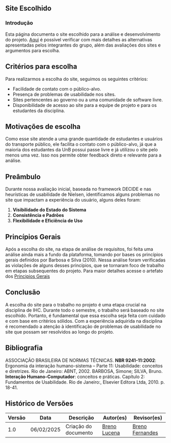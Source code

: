 ## Site Escolhido


### Introdução 

Esta página documenta o site escolhido para a análise e desenvolvimento do projeto. [Aqui](https://interacao-humano-computador.github.io/2024.2-PasseLivreEstudantil/planejamento/sites_escolhidos/) é possível verificar com mais detalhes as alternativas apresentadas pelos integrantes do grupo, além das avaliações dos sites e argumentos para escolha.

## Critérios para escolha

Para realizarmos a escolha do site, seguimos os seguintes critérios:


- Facilidade de contato com o público-alvo.
- Presença de problemas de usabilidade nos sites.
- Sites pertencentes ao governo ou a uma comunidade de software livre.
- Disponibilidade de acesso ao site para a equipe de projeto e para os estudantes da disciplina.


## Motivações de escolha

Como esse site atende a uma grande quantidade de estudantes e usuários do transporte público, ele facilita o contato com o público-alvo, já que a maioria dos estudantes da UnB possui passe livre e já utilizou o site pelo menos uma vez. Isso nos permite obter feedback direto e relevante para a análise.

## Preâmbulo

Durante nossa avaliação inicial, baseada no framework DECIDE e nas heurísticas de usabilidade de Nielsen, identificamos alguns problemas no site que impactam a experiência do usuário, alguns deles foram:

1. **Visibilidade do Estado do Sistema**
2. **Consistência e Padrões**
3. **Flexibilidade e Eficiência de Uso**

## Princípios Gerais

Após a escolha do site, na etapa de análise de requisitos, foi feita uma análise ainda mais a fundo da plataforma, tomando por bases os princípios gerais definidos por Barbosa e Silva (2010). Nessa análise foram verificadas as violações de alguns desses princípios, que se tornaram foco de trabalho em etapas subsequentes do projeto. Para maior detalhes acesse o artefato dos [Principios Gerais](../analise_de_requsitos/principios_gerais.md)


## Conclusão

A escolha do site para o trabalho no projeto é uma etapa crucial na disciplina de IHC. Durante todo o semestre, o trabalho será baseado no site escolhido. Portanto, é fundamental que essa escolha seja feita com cuidado e com base em critérios sólidos. Com a experiência adquirida na disciplina é recomendado a atenção à identificação de problemas de usabilidade no site que possam ser resolvidos ao longo do projeto.

## Bibliografia

ASSOCIAÇÃO BRASILEIRA DE NORMAS TÉCNICAS. **NBR 9241-11:2002**: Ergonomia da interação humano-sistema – Parte 11: Usabilidade: conceitos e diretrizes. Rio de Janeiro: ABNT, 2002.
BARBOSA, Simone; SILVA, Bruno. **Interação Humano-Computador**: conceitos e práticas. Capítulo 2: Fundamentos de Usabilidade. Rio de Janeiro:, Elsevier Editora Ltda, 2010. p. 18-41.

## Histórico de Versões

Versão  |   Data   | Descrição | Autor(es) | Revisor(es)
--------- | ------ | ------ | ---------- | ----------
 1.0 | 06/02/2025 | Criação do documento | [Breno Lucena](https://github.com/BrenoLUCO)| [Breno Fernandes](https://github.com/Brenofrds)
